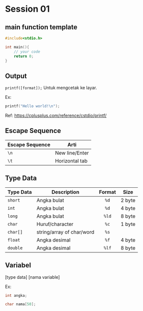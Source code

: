 # Session 01

## main function template

```c
#include<stdio.h>

int main(){
    // your code
    return 0;
}
```

## Output

`printf([format]);` Untuk mengcetak ke layar.

Ex:

```c
printf("Hello world!\n");
```

Ref: https://cplusplus.com/reference/cstdio/printf/

## Escape Sequence

| Escape Sequence | Arti           |
| --------------- | -------------- |
| `\n`            | New line/Enter |
| `\t`            | Horizontal tab |

## Type Data

| Type Data | Description               | Format | Size   |
| --------- | ------------------------- | :----: | ------ |
| `short`   | Angka bulat               |  `%d`  | 2 byte |
| `int`     | Angka bulat               |  `%d`  | 4 byte |
| `long`    | Angka bulat               | `%ld`  | 8 byte |
| `char`    | Huruf/character           |  `%c`  | 1 byte |
| `char[]`  | string/array of char/word |  `%s`  |        |
| `float`   | Angka desimal             |  `%f`  | 4 byte |
| `double`  | Angka desimal             | `%lf`  | 8 byte |

## Variabel

[type data] [nama variable]

Ex:

```c
int angka;
```

```c
char nama[50];
```
